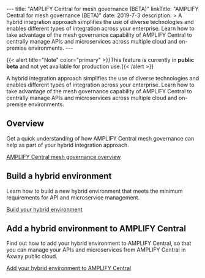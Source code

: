 --- title: "AMPLIFY Central for mesh governance (BETA)" linkTitle:
"AMPLIFY Central for mesh governance (BETA)" date: 2019-7-3 description:
&gt; A hybrid integration approach simplifies the use of diverse
technologies and enables different types of integration across your
enterprise. Learn how to take advantage of the mesh governance
capability of AMPLIFY Central to centrally manage APIs and microservices
across multiple cloud and on-premise environments. --- ﻿

{{&lt; alert title="Note" color="primary" &gt;}}This feature is
currently in **public beta** and not yet available for production
use.{{&lt; /alert &gt;}}

A hybrid integration approach simplifies the use of diverse technologies
and enables different types of integration across your enterprise. Learn
how to take advantage of the mesh governance capability of AMPLIFY
Central to centrally manage APIs and microservices across multiple cloud
and on-premise environments.

Overview
--------

Get a quick understanding of how AMPLIFY Central mesh governance can
help as part of your hybrid integration approach.

[AMPLIFY Central mesh governance overview](hybrid/hybrid_overview.htm)

Build a hybrid environment
--------------------------

Learn how to build a new hybrid environment that meets the minimum
requirements for API and microservice management.

[Build your hybrid environment](hybrid/build_hybrid_env.htm)

Add a hybrid environment to AMPLIFY Central
-------------------------------------------

Find out how to add your hybrid environment to AMPLIFY Central, so that
you can manage your APIs and microservices from AMPLIFY Central in Axway
public cloud.

[Add your hybrid environment to AMPLIFY
Central](hybrid/add_hybrid_env.htm)
